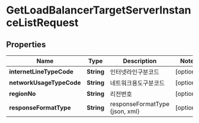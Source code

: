 
# GetLoadBalancerTargetServerInstanceListRequest

## Properties
Name | Type | Description | Notes
------------ | ------------- | ------------- | -------------
**internetLineTypeCode** | **String** | 인터넷라인구분코드 |  [optional]
**networkUsageTypeCode** | **String** | 네트워크용도구분코드 |  [optional]
**regionNo** | **String** | 리전번호 |  [optional]
**responseFormatType** | **String** | responseFormatType {json, xml} |  [optional]



